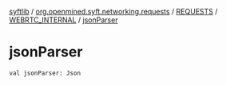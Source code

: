 [syftlib](../../../index.md) / [org.openmined.syft.networking.requests](../../index.md) / [REQUESTS](../index.md) / [WEBRTC_INTERNAL](index.md) / [jsonParser](./json-parser.md)

# jsonParser

`val jsonParser: Json`